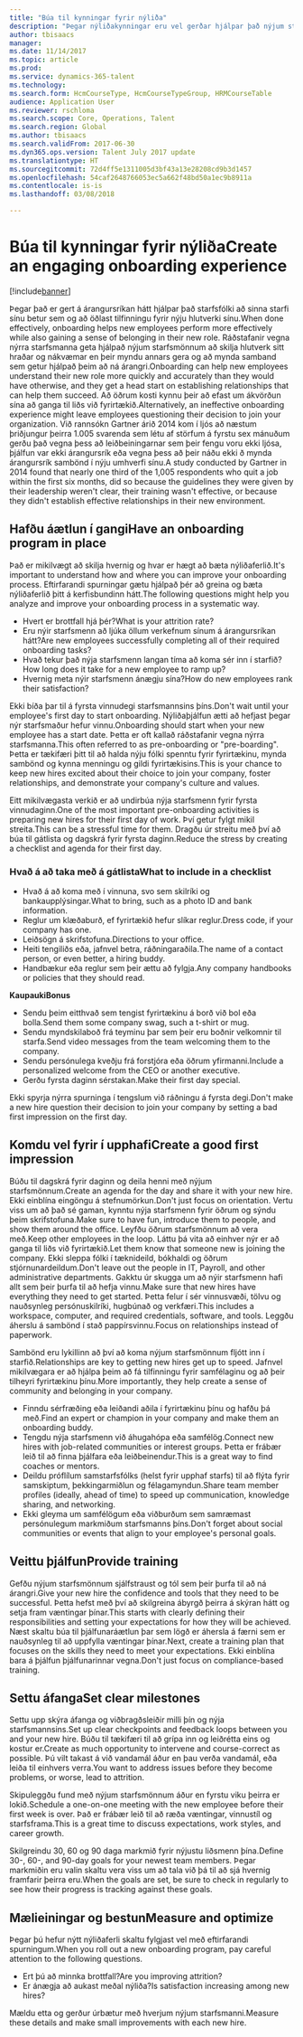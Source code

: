 ```yaml
---
title: "Búa til kynningar fyrir nýliða"
description: "Þegar nýliðakynningar eru vel gerðar hjálpar það nýjum starfsmönnum að fá það á tilfinninguna að þeir tilheyri nýjum fyrirtækjum."
author: tbisaacs
manager: 
ms.date: 11/14/2017
ms.topic: article
ms.prod: 
ms.service: dynamics-365-talent
ms.technology: 
ms.search.form: HcmCourseType, HcmCourseTypeGroup, HRMCourseTable
audience: Application User
ms.reviewer: rschloma
ms.search.scope: Core, Operations, Talent
ms.search.region: Global
ms.author: tbisaacs
ms.search.validFrom: 2017-06-30
ms.dyn365.ops.version: Talent July 2017 update
ms.translationtype: HT
ms.sourcegitcommit: 72d4ff5e1311005d3bf43a13e28208cd9b3d1457
ms.openlocfilehash: 54caf2648766053ec5a662f48bd50a1ec9b8911a
ms.contentlocale: is-is
ms.lasthandoff: 03/08/2018

---
```


# <a name="create-an-engaging-onboarding-experience"></a><span data-ttu-id="608ad-103">Búa til kynningar fyrir nýliða</span><span class="sxs-lookup"><span data-stu-id="608ad-103">Create an engaging onboarding experience</span></span>

[!include[banner](includes/banner.md)]

<span data-ttu-id="608ad-104">Þegar það er gert á árangursríkan hátt hjálpar það starfsfólki að sinna starfi sínu betur sem og að öðlast tilfinningu fyrir nýju hlutverki sínu.</span><span class="sxs-lookup"><span data-stu-id="608ad-104">When done effectively, onboarding helps new employees perform more effectively while also gaining a sense of belonging in their new role.</span></span> <span data-ttu-id="608ad-105">Ráðstafanir vegna nýrra starfsmanna geta hjálpað nýjum starfsmönnum að skilja hlutverk sitt hraðar og nákvæmar en þeir myndu annars gera og að mynda samband sem getur hjálpað þeim að ná árangri.</span><span class="sxs-lookup"><span data-stu-id="608ad-105">Onboarding can help new employees understand their new role more quickly and accurately than they would have otherwise, and they get a head start on establishing relationships that can help them succeed.</span></span> <span data-ttu-id="608ad-106">Að öðrum kosti kynnu þeir að efast um ákvörðun sína að ganga til liðs við fyrirtækið.</span><span class="sxs-lookup"><span data-stu-id="608ad-106">Alternatively, an ineffective onboarding experience might leave employees questioning their decision to join your organization.</span></span> <span data-ttu-id="608ad-107">Við rannsókn Gartner árið 2014 kom í ljós að næstum þriðjungur þeirra 1.005 svarenda sem létu af störfum á fyrstu sex mánuðum gerðu það vegna þess að leiðbeiningarnar sem þeir fengu voru ekki ljósa, þjálfun var ekki árangursrík eða vegna þess að þeir náðu ekki ð mynda árangursrík sambönd í nýju umhverfi sínu.</span><span class="sxs-lookup"><span data-stu-id="608ad-107">A study conducted by Gartner in 2014 found that nearly one third of the 1,005 respondents who quit a job within the first six months, did so because the guidelines they were given by their leadership weren't clear, their training wasn't effective, or because they didn't establish effective relationships in their new environment.</span></span>

## <a name="have-an-onboarding-program-in-place"></a><span data-ttu-id="608ad-108">Hafðu áætlun í gangi</span><span class="sxs-lookup"><span data-stu-id="608ad-108">Have an onboarding program in place</span></span>
<span data-ttu-id="608ad-109">Það er mikilvægt að skilja hvernig og hvar er hægt að bæta nýliðaferlið.</span><span class="sxs-lookup"><span data-stu-id="608ad-109">It's important to understand how and where you can improve your onboarding process.</span></span> <span data-ttu-id="608ad-110">Eftirfarandi spurningar gætu hjálpað þér að greina og bæta nýliðaferlið þitt á kerfisbundinn hátt.</span><span class="sxs-lookup"><span data-stu-id="608ad-110">The following questions might help you analyze and improve your onboarding process in a systematic way.</span></span>

- <span data-ttu-id="608ad-111">Hvert er brottfall hjá þér?</span><span class="sxs-lookup"><span data-stu-id="608ad-111">What is your attrition rate?</span></span>
- <span data-ttu-id="608ad-112">Eru nýir starfsmenn að ljúka öllum verkefnum sínum á árangursríkan hátt?</span><span class="sxs-lookup"><span data-stu-id="608ad-112">Are new employees successfully completing all of their required onboarding tasks?</span></span>
- <span data-ttu-id="608ad-113">Hvað tekur það nýja starfsmenn langan tíma að koma sér inn í starfið?</span><span class="sxs-lookup"><span data-stu-id="608ad-113">How long does it take for a new employee to ramp up?</span></span>
- <span data-ttu-id="608ad-114">Hvernig meta nýir starfsmenn ánægju sína?</span><span class="sxs-lookup"><span data-stu-id="608ad-114">How do new employees rank their satisfaction?</span></span>

<span data-ttu-id="608ad-115">Ekki bíða þar til á fyrsta vinnudegi starfsmannsins þíns.</span><span class="sxs-lookup"><span data-stu-id="608ad-115">Don't wait until your employee's first day to start onboarding.</span></span> <span data-ttu-id="608ad-116">Nýliðaþjálfun ætti að hefjast þegar nýr starfsmaður hefur vinnu.</span><span class="sxs-lookup"><span data-stu-id="608ad-116">Onboarding should start when your new employee has a start date.</span></span> <span data-ttu-id="608ad-117">Þetta er oft kallað ráðstafanir vegna nýrra starfsmanna.</span><span class="sxs-lookup"><span data-stu-id="608ad-117">This often referred to as pre-onboarding or "pre-boarding".</span></span> <span data-ttu-id="608ad-118">Þetta er tækifæri þitt til að halda nýju fólki spenntu fyrir fyrirtækinu, mynda sambönd og kynna menningu og gildi fyrirtækisins.</span><span class="sxs-lookup"><span data-stu-id="608ad-118">This is your chance to keep new hires excited about their choice to join your company, foster relationships, and demonstrate your company's culture and values.</span></span>

<span data-ttu-id="608ad-119">Eitt mikilvægasta verkið er að undirbúa nýja starfsmenn fyrir fyrsta vinnudaginn.</span><span class="sxs-lookup"><span data-stu-id="608ad-119">One of the most important pre-onboarding activities is preparing new hires for their first day of work.</span></span> <span data-ttu-id="608ad-120">Því getur fylgt mikil streita.</span><span class="sxs-lookup"><span data-stu-id="608ad-120">This can be a stressful time for them.</span></span> <span data-ttu-id="608ad-121">Dragðu úr streitu með því að búa til gátlista og dagskrá fyrir fyrsta daginn.</span><span class="sxs-lookup"><span data-stu-id="608ad-121">Reduce the stress by creating a checklist and agenda for their first day.</span></span>

### <a name="what-to-include-in-a-checklist"></a><span data-ttu-id="608ad-122">Hvað á að taka með á gátlista</span><span class="sxs-lookup"><span data-stu-id="608ad-122">What to include in a checklist</span></span>

- <span data-ttu-id="608ad-123">Hvað á að koma með í vinnuna, svo sem skilríki og bankaupplýsingar.</span><span class="sxs-lookup"><span data-stu-id="608ad-123">What to bring, such as a photo ID and bank information.</span></span>
- <span data-ttu-id="608ad-124">Reglur um klæðaburð, ef fyrirtækið hefur slíkar reglur.</span><span class="sxs-lookup"><span data-stu-id="608ad-124">Dress code, if your company has one.</span></span>
- <span data-ttu-id="608ad-125">Leiðsögn á skrifstofuna.</span><span class="sxs-lookup"><span data-stu-id="608ad-125">Directions to your office.</span></span>
- <span data-ttu-id="608ad-126">Heiti tengiliðs eða, jafnvel betra, ráðningaraðila.</span><span class="sxs-lookup"><span data-stu-id="608ad-126">The name of a contact person, or even better, a hiring buddy.</span></span>
- <span data-ttu-id="608ad-127">Handbækur eða reglur sem þeir ættu að fylgja.</span><span class="sxs-lookup"><span data-stu-id="608ad-127">Any company handbooks or policies that they should read.</span></span>

<span data-ttu-id="608ad-128">**Kaupauki**</span><span class="sxs-lookup"><span data-stu-id="608ad-128">**Bonus**</span></span>

- <span data-ttu-id="608ad-129">Sendu þeim eitthvað sem tengist fyrirtækinu á borð við bol eða bolla.</span><span class="sxs-lookup"><span data-stu-id="608ad-129">Send them some company swag, such a t-shirt or mug.</span></span>
- <span data-ttu-id="608ad-130">Sendu myndskilaboð frá teyminu þar sem þeir eru boðnir velkomnir til starfa.</span><span class="sxs-lookup"><span data-stu-id="608ad-130">Send video messages from the team welcoming them to the company.</span></span>
- <span data-ttu-id="608ad-131">Sendu persónulega kveðju frá forstjóra eða öðrum yfirmanni.</span><span class="sxs-lookup"><span data-stu-id="608ad-131">Include a personalized welcome from the CEO or another executive.</span></span>
- <span data-ttu-id="608ad-132">Gerðu fyrsta daginn sérstakan.</span><span class="sxs-lookup"><span data-stu-id="608ad-132">Make their first day special.</span></span>

<span data-ttu-id="608ad-133">Ekki spyrja nýrra spurninga í tengslum við ráðningu á fyrsta degi.</span><span class="sxs-lookup"><span data-stu-id="608ad-133">Don't make a new hire question their decision to join your company by setting a bad first impression on the first day.</span></span>

## <a name="create-a-good-first-impression"></a><span data-ttu-id="608ad-134">Komdu vel fyrir í upphafi</span><span class="sxs-lookup"><span data-stu-id="608ad-134">Create a good first impression</span></span>

<span data-ttu-id="608ad-135">Búðu til dagskrá fyrir daginn og deila henni með nýjum starfsmönnum.</span><span class="sxs-lookup"><span data-stu-id="608ad-135">Create an agenda for the day and share it with your new hire.</span></span> <span data-ttu-id="608ad-136">Ekki einblína eingöngu á stefnumörkun.</span><span class="sxs-lookup"><span data-stu-id="608ad-136">Don't just focus on orientation.</span></span> <span data-ttu-id="608ad-137">Vertu viss um að það sé gaman, kynntu nýja starfsmenn fyrir öðrum og sýndu þeim skrifstofuna.</span><span class="sxs-lookup"><span data-stu-id="608ad-137">Make sure to have fun, introduce them to people, and show them around the office.</span></span> <span data-ttu-id="608ad-138">Leyfðu öðrum starfsmönnum að vera með.</span><span class="sxs-lookup"><span data-stu-id="608ad-138">Keep other employees in the loop.</span></span> <span data-ttu-id="608ad-139">Láttu þá vita að einhver nýr er að ganga til liðs við fyrirtækið.</span><span class="sxs-lookup"><span data-stu-id="608ad-139">Let them know that someone new is joining the company.</span></span> <span data-ttu-id="608ad-140">Ekki sleppa fólki í tæknideild, bókhaldi og öðrum stjórnunardeildum.</span><span class="sxs-lookup"><span data-stu-id="608ad-140">Don't leave out the people in IT, Payroll, and other administrative departments.</span></span> <span data-ttu-id="608ad-141">Gakktu úr skugga um að nýir starfsmenn hafi allt sem þeir þurfa til að hefja vinnu.</span><span class="sxs-lookup"><span data-stu-id="608ad-141">Make sure that new hires have everything they need to get started.</span></span> <span data-ttu-id="608ad-142">Þetta felur í sér vinnusvæði, tölvu og nauðsynleg persónuskilríki, hugbúnað og verkfæri.</span><span class="sxs-lookup"><span data-stu-id="608ad-142">This includes a workspace, computer, and required credentials, software, and tools.</span></span> <span data-ttu-id="608ad-143">Leggðu áherslu á sambönd í stað pappírsvinnu.</span><span class="sxs-lookup"><span data-stu-id="608ad-143">Focus on relationships instead of paperwork.</span></span>

<span data-ttu-id="608ad-144">Sambönd eru lykillinn að því að koma nýjum starfsmönnum fljótt inn í starfið.</span><span class="sxs-lookup"><span data-stu-id="608ad-144">Relationships are key to getting new hires get up to speed.</span></span> <span data-ttu-id="608ad-145">Jafnvel mikilvægara er að hjálpa þeim að fá tilfinningu fyrir samfélaginu og að þeir tilheyri fyrirtækinu þínu.</span><span class="sxs-lookup"><span data-stu-id="608ad-145">More importantly, they help create a sense of community and belonging in your company.</span></span>

- <span data-ttu-id="608ad-146">Finndu sérfræðing eða leiðandi aðila í fyrirtækinu þínu og hafðu þá með.</span><span class="sxs-lookup"><span data-stu-id="608ad-146">Find an expert or champion in your company and make them an onboarding buddy.</span></span>
- <span data-ttu-id="608ad-147">Tengdu nýja starfsmenn við áhugahópa eða samfélög.</span><span class="sxs-lookup"><span data-stu-id="608ad-147">Connect new hires with job-related communities or interest groups.</span></span> <span data-ttu-id="608ad-148">Þetta er frábær leið til að finna þjálfara eða leiðbeinendur.</span><span class="sxs-lookup"><span data-stu-id="608ad-148">This is a great way to find coaches or mentors.</span></span>
- <span data-ttu-id="608ad-149">Deildu próflílum samstarfsfólks (helst fyrir upphaf starfs) til að flýta fyrir samskiptum, þekkingarmiðlun og félagamyndun.</span><span class="sxs-lookup"><span data-stu-id="608ad-149">Share team member profiles (ideally, ahead of time) to speed up communication, knowledge sharing, and networking.</span></span>
- <span data-ttu-id="608ad-150">Ekki gleyma um samfélögum eða viðburðum sem samræmast persónulegum markmiðum starfsmanns þíns.</span><span class="sxs-lookup"><span data-stu-id="608ad-150">Don't forget about social communities or events that align to your employee's personal goals.</span></span>

## <a name="provide-training"></a><span data-ttu-id="608ad-151">Veittu þjálfun</span><span class="sxs-lookup"><span data-stu-id="608ad-151">Provide training</span></span>

<span data-ttu-id="608ad-152">Gefðu nýjum starfsmönnum sjálfstraust og tól sem þeir þurfa til að ná árangri.</span><span class="sxs-lookup"><span data-stu-id="608ad-152">Give your new hire the confidence and tools that they need to be successful.</span></span> <span data-ttu-id="608ad-153">Þetta hefst með því að skilgreina ábyrgð þeirra á skýran hátt og setja fram væntingar þínar.</span><span class="sxs-lookup"><span data-stu-id="608ad-153">This starts with clearly defining their responsibilities and setting your expectations for how they will be achieved.</span></span> <span data-ttu-id="608ad-154">Næst skaltu búa til þjálfunaráætlun þar sem lögð er áhersla á færni sem er nauðsynleg til að uppfylla væntingar þínar.</span><span class="sxs-lookup"><span data-stu-id="608ad-154">Next, create a training plan that focuses on the skills they need to meet your expectations.</span></span> <span data-ttu-id="608ad-155">Ekki einblína bara á þjálfun þjálfunarinnar vegna.</span><span class="sxs-lookup"><span data-stu-id="608ad-155">Don't just focus on compliance-based training.</span></span>

## <a name="set-clear-milestones"></a><span data-ttu-id="608ad-156">Settu áfanga</span><span class="sxs-lookup"><span data-stu-id="608ad-156">Set clear milestones</span></span>

<span data-ttu-id="608ad-157">Settu upp skýra áfanga og viðbragðsleiðir milli þín og nýja starfsmannsins.</span><span class="sxs-lookup"><span data-stu-id="608ad-157">Set up clear checkpoints and feedback loops between you and your new hire.</span></span> <span data-ttu-id="608ad-158">Búðu til tækifæri til að grípa inn og leiðrétta eins og kostur er.</span><span class="sxs-lookup"><span data-stu-id="608ad-158">Create as much opportunity to intervene and course-correct as possible.</span></span> <span data-ttu-id="608ad-159">Þú vilt takast á við vandamál áður en þau verða vandamál, eða leiða til einhvers verra.</span><span class="sxs-lookup"><span data-stu-id="608ad-159">You want to address issues before they become problems, or worse, lead to attrition.</span></span>

<span data-ttu-id="608ad-160">Skipuleggðu fund með nýjum starfsmönnum áður en fyrstu viku þeirra er lokið.</span><span class="sxs-lookup"><span data-stu-id="608ad-160">Schedule a one-on-one meeting with the new employee before their first week is over.</span></span> <span data-ttu-id="608ad-161">Það er frábær leið til að ræða væntingar, vinnustíl og starfsframa.</span><span class="sxs-lookup"><span data-stu-id="608ad-161">This is a great time to discuss expectations, work styles, and career growth.</span></span>

<span data-ttu-id="608ad-162">Skilgreindu 30, 60 og 90 daga markmið fyrir nýjustu liðsmenn þína.</span><span class="sxs-lookup"><span data-stu-id="608ad-162">Define 30-, 60-, and 90-day goals for your newest team members.</span></span> <span data-ttu-id="608ad-163">Þegar markmiðin eru valin skaltu vera viss um að tala við þá til að sjá hvernig framfarir þeirra eru.</span><span class="sxs-lookup"><span data-stu-id="608ad-163">When the goals are set, be sure to check in regularly to see how their progress is tracking against these goals.</span></span>

## <a name="measure-and-optimize"></a><span data-ttu-id="608ad-164">Mælieiningar og bestun</span><span class="sxs-lookup"><span data-stu-id="608ad-164">Measure and optimize</span></span>

<span data-ttu-id="608ad-165">Þegar þú hefur nýtt nýliðaferli skaltu fylgjast vel með eftirfarandi spurningum.</span><span class="sxs-lookup"><span data-stu-id="608ad-165">When you roll out a new onboarding program, pay careful attention to the following questions.</span></span> 

- <span data-ttu-id="608ad-166">Ert þú að minnka brottfall?</span><span class="sxs-lookup"><span data-stu-id="608ad-166">Are you improving attrition?</span></span>
- <span data-ttu-id="608ad-167">Er ánægja að aukast meðal nýliða?</span><span class="sxs-lookup"><span data-stu-id="608ad-167">Is satisfaction increasing among new hires?</span></span> 

<span data-ttu-id="608ad-168">Mældu etta og gerður úrbætur með hverjum nýjum starfsmanni.</span><span class="sxs-lookup"><span data-stu-id="608ad-168">Measure these details and make small improvements with each new hire.</span></span>


